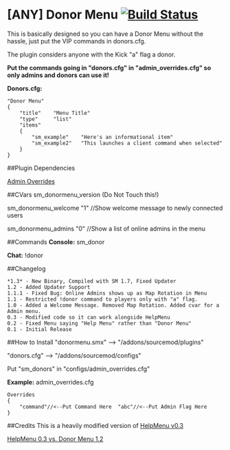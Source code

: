 [ANY] Donor Menu [![Build Status](https://travis-ci.org/Sarabveer/SM-DonorMenu.svg?branch=master)](https://travis-ci.org/Sarabveer/SM-DonorMenu)
============
This is basically designed so you can have a Donor Menu without the hassle, just put the VIP commands in donors.cfg.

The plugin considers anyone with the Kick "a" flag a donor.

**Put the commands going in "donors.cfg" in "admin_overrides.cfg" so only admins and donors can use it!**

**Donors.cfg:** 
```
"Donor Menu"
{
    "title"    "Menu Title"
    "type"     "list"
    "items"
    {
        "sm_example"	"Here's an informational item"
        "sm_example2"  	"This launches a client command when selected"
    }
}
```

##Plugin Dependencies

[Admin Overrides](https://wiki.alliedmods.net/Overriding_Command_Access_(SourceMod))

##CVars
sm_donormenu_version 	(Do Not Touch this!)

sm_donormenu_welcome	"1" //Show welcome message to newly connected users

sm_donormenu_admins		"0" //Show a list of online admins in the menu

##Commands
**Console:** sm_donor

**Chat:** !donor

##Changelog
```
*1.3* - New Binary, Compiled with SM 1.7, Fixed Updater
1.2 - Added Updater Support
1.1.1 - Fixed Bug: Online Admins shows up as Map Rotation in Menu
1.1 - Restricted !donor command to players only with "a" flag.
1.0 - Added a Welcome Message. Removed Map Rotation. Added cvar for a Admin menu.
0.3 - Modified code so it can work alongside HelpMenu
0.2 - Fixed Menu saying "Help Menu" rather than "Donor Menu"
0.1 - Initial Release
```

##How to Install
"donormenu.smx" --> "<game>/addons/sourcemod/plugins"

"donors.cfg" --> "<game>/addons/sourcemod/configs"

Put "sm_donors" in "configs/admin_overrides.cfg"

**Example:** admin_overrides.cfg
```
Overrides
{
	"command"//<--Put Command Here	"abc"//<--Put Admin Flag Here
}
```

##Credits
This is a heavily modified version of [HelpMenu v0.3](https://forums.alliedmods.net/showthread.php?t=72576)

[HelpMenu 0.3 vs. Donor Menu 1.2](https://www.diffchecker.com/k4wuznvv)

